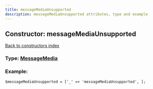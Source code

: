 ```yaml
---
title: messageMediaUnsupported
description: messageMediaUnsupported attributes, type and example
---
```

## Constructor: messageMediaUnsupported  
[Back to constructors index](index.md)






### Type: [MessageMedia](../types/MessageMedia.md)


### Example:

```
$messageMediaUnsupported = ['_' => 'messageMediaUnsupported', ];
```